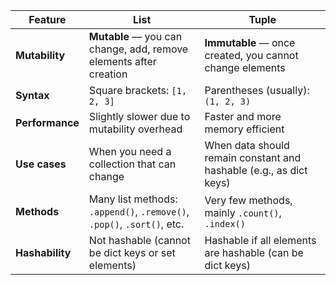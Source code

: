 | Feature         | List                                                                   | Tuple                                                              |
| --------------- | ---------------------------------------------------------------------- | ------------------------------------------------------------------ |
| **Mutability**  | **Mutable** — you can change, add, remove elements after creation      | **Immutable** — once created, you cannot change elements           |
| **Syntax**      | Square brackets: `[1, 2, 3]`                                           | Parentheses (usually): `(1, 2, 3)`                                 |
| **Performance** | Slightly slower due to mutability overhead                             | Faster and more memory efficient                                   |
| **Use cases**   | When you need a collection that can change                             | When data should remain constant and hashable (e.g., as dict keys) |
| **Methods**     | Many list methods: `.append()`, `.remove()`, `.pop()`, `.sort()`, etc. | Very few methods, mainly `.count()`, `.index()`                    |
| **Hashability** | Not hashable (cannot be dict keys or set elements)                     | Hashable if all elements are hashable (can be dict keys)           |

